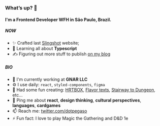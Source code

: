 ### What’s up? 👋

#### I'm a Frontend Developer WFH in São Paulo, Brazil.

##### NOW

- ✨ Crafted last [Slingshot](https://slingshot-inc.com) website;
- 🌱 Learning all about **Typescript**
- ✍️ Figuring out more stuff to publish [on my blog](https://dotpegaso.com.br)

##### BIO

- 🏢 I'm currently working at **GNAR LLC**
- ⚙️ I use daily: `react`, `styled-components`, `figma`
- 💅 Had some fun creating: [HRTBOX](https://www.instagram.com/explore/tags/hrtbox/top/), [Flavor texts](https://flavortexts.netlify.app), [Stairway to Dungeon](https://www.stairwaytodungeon.com), etc…
- 💬 Ping me about **react**, **design thinking**, **cultural perspectives**, **languages**, **cardgames**
- 📫 Reach me: [twitter.com/dotpegaso](https://twitter.com/dotpegaso)
- ⚡️ Fun fact: I love to play Magic the Gathering and D&D 1e